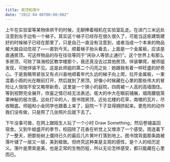 ```yaml
---
title: 房顶和落叶
date: "2012-04-06T00:00:00Z"
---
```


上午在实验室等某物体烘干的时候，无聊捧着相机在实验室乱走。在进门三米远处注意到左手边有一个梯子。其实这个梯子已经存在很久很久了，可能当这栋建筑建好的时候梯子已经在那里了，只是自己一直没有注意到，或者当成一个本来的物品被大脑自动忽视了——直到今天。顺着梯子抬头看去，上面是一个金属板，应该是直通房顶。可这样物品的存在往往等同于“闲杂人等禁止通行”。这个世界上有那么多房顶，可除了珠海校区教学楼那个，我还真没去过其他房顶。佯装攀爬，被师姐发现，可她佯装不见。这是此师姐的第二个闪亮之处：她跟我有着一样旺盛的好奇心。于是我略带紧张又有点兴奋地顺着年代久远的梯子向上爬，拉开金属板，一束混着小雨的光在眼前打开，然后就到了房顶。好像小时候藏在心里的那些伟大的冒险让人惴惴不安又略带新奇。这里是一个狭小的庭院，四周被一人高的高墙围住。等到视野完全展开，欣喜之情已经无法表述。偌大的中大在眼前铺展，烟雨朦胧笼罩神秘的层次感。远处打伞的人，图书馆房顶，近处北楼的花草，南楼的瓦片，尽收眼底。师姐和小金同学也跟着上来了，庭院一下子显得拥挤起来。更危险的动作我们没有做，只是照了几张照片后就下去了。

下午没事可做，在网上跟陌生人玩了一个小时 Draw Something，然后卷铺盖回宿舍。又到牛蛙盛开的季节，校园除了花香在听觉上又增添了一个感受。雨连着下了一整天，把那些树上僵持已久的最后几片黄叶打落到地上。图书馆背面那条路被落叶铺了一层又一层，美到极致。但终究这种美是主观的感性，是个人的经历定义。落叶是萧索是美，也是正常的生物历程，所以无论怎样感受，都只能藏在心里而已。
